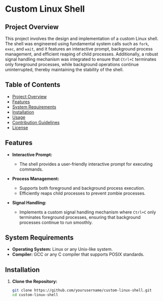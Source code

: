 # Custom Linux Shell

## Project Overview

This project involves the design and implementation of a custom Linux shell. The shell was engineered using fundamental system calls such as `fork`, `exec`, and `wait`, and it features an interactive prompt, background process management, and efficient reaping of child processes. Additionally, a robust signal handling mechanism was integrated to ensure that `Ctrl+C` terminates only foreground processes, while background operations continue uninterrupted, thereby maintaining the stability of the shell.

## Table of Contents

- [Project Overview](#project-overview)
- [Features](#features)
- [System Requirements](#system-requirements)
- [Installation](#installation)
- [Usage](#usage)
- [Contribution Guidelines](#contribution-guidelines)
- [License](#license)

## Features

- **Interactive Prompt:**
  - The shell provides a user-friendly interactive prompt for executing commands.
  
- **Process Management:**
  - Supports both foreground and background process execution.
  - Efficiently reaps child processes to prevent zombie processes.

- **Signal Handling:**
  - Implements a custom signal handling mechanism where `Ctrl+C` only terminates foreground processes, ensuring that background processes continue to run smoothly.
  
## System Requirements

- **Operating System:** Linux or any Unix-like system.
- **Compiler:** GCC or any C compiler that supports POSIX standards.

## Installation

1. **Clone the Repository:**
   ```bash
   git clone https://github.com/yourusername/custom-linux-shell.git
   cd custom-linux-shell
